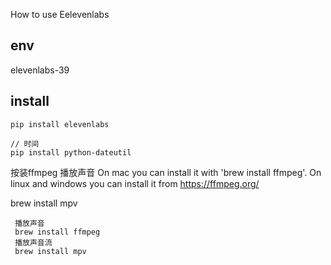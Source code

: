 
How to use Eelevenlabs

## env
elevenlabs-39


## install
```commandline
pip install elevenlabs

// 时间
pip install python-dateutil

```

按装ffmpeg 播放声音
On mac you can install it with 'brew install ffmpeg'. 
On linux and windows you can install it from https://ffmpeg.org/

brew install mpv


```commandline
 播放声音
 brew install ffmpeg
 播放声音流
 brew install mpv
```
